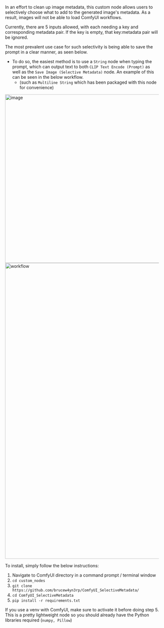 In an effort to clean up image metadata, this custom node allows users to selectively choose what to add to the generated image's metadata. As a result, images will not be able to load ComfyUI workflows.

Currently, there are 5 inputs allowed, with each needing a key and corresponding metadata pair. If the key is empty, that key:metadata pair will be ignored.

The most prevalent use case for such selectivity is being able to save the prompt in a clear manner, as seen below. 
- To do so, the easiest method is to use a `String` node when typing the prompt, which can output text to both `CLIP Text Encode (Prompt)` as well as the `Save Image (Selective Metadata)` node. An example of this can be seen in the below workflow.
  -  (such as `Multiline String` which has been packaged with this node for convenience)


<img width="970" height="551" alt="image" src="https://github.com/user-attachments/assets/140c99cc-9f3f-406c-b1c7-daa69686ae19" />

<img width="2088" height="967" alt="workflow" src="https://github.com/user-attachments/assets/1ec4774f-5616-44aa-855b-7f39157dddf7" />

To install, simply follow the below instructions:
1. Navigate to ComfyUI directory in a command prompt / terminal window
2. `cd custom_nodes`
3. `git clone https://github.com/brucew4yn3rp/ComfyUI_SelectiveMetadata/`
4. `cd ComfyUI_SelectiveMetadata`
5. `pip install -r requirements.txt`

If you use a venv with ComfyUI, make sure to activate it before doing step 5. This is a pretty lightweight node so you should already have the Python libraries required (`numpy, Pillow`)
